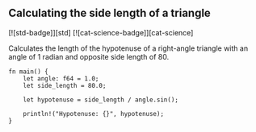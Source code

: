 ## Calculating the side length of a triangle

[![std-badge]][std] [![cat-science-badge]][cat-science]

Calculates the length of the hypotenuse of a right-angle triangle with an angle of 1 radian and opposite side length of 80.

```rust,edition2018
fn main() {
    let angle: f64 = 1.0;
    let side_length = 80.0;

    let hypotenuse = side_length / angle.sin();

    println!("Hypotenuse: {}", hypotenuse);
}
```
